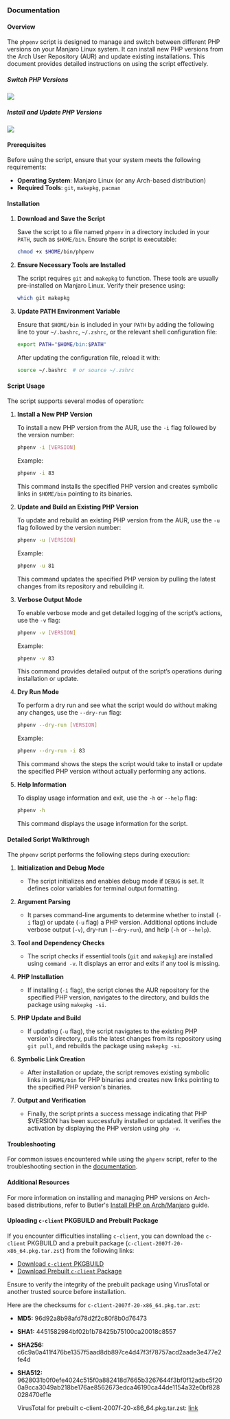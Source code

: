 ### Documentation

#### Overview

The `phpenv` script is designed to manage and switch between different PHP versions on your Manjaro Linux system. It can install new PHP versions from the Arch User Repository (AUR) and update existing installations. This document provides detailed instructions on using the script effectively.

##### Switch PHP Versions

![](assets/20240715_020724_Switch.png)

##### Install and Update PHP Versions

![](assets/20240715_020736_Install.png)

#### Prerequisites

Before using the script, ensure that your system meets the following requirements:

-   **Operating System**: Manjaro Linux (or any Arch-based distribution)
-   **Required Tools**: `git`, `makepkg`, `pacman`

#### Installation

1. **Download and Save the Script**

    Save the script to a file named `phpenv` in a directory included in your `PATH`, such as `$HOME/bin`. Ensure the script is executable:

    ```bash
    chmod +x $HOME/bin/phpenv
    ```

2. **Ensure Necessary Tools are Installed**

    The script requires `git` and `makepkg` to function. These tools are usually pre-installed on Manjaro Linux. Verify their presence using:

    ```bash
    which git makepkg
    ```

3. **Update PATH Environment Variable**

    Ensure that `$HOME/bin` is included in your `PATH` by adding the following line to your `~/.bashrc`, `~/.zshrc`, or the relevant shell configuration file:

    ```bash
    export PATH="$HOME/bin:$PATH"
    ```

    After updating the configuration file, reload it with:

    ```bash
    source ~/.bashrc  # or source ~/.zshrc
    ```

#### Script Usage

The script supports several modes of operation:

1. **Install a New PHP Version**

    To install a new PHP version from the AUR, use the `-i` flag followed by the version number:

    ```bash
    phpenv -i [VERSION]
    ```

    Example:

    ```bash
    phpenv -i 83
    ```

    This command installs the specified PHP version and creates symbolic links in `$HOME/bin` pointing to its binaries.

2. **Update and Build an Existing PHP Version**

    To update and rebuild an existing PHP version from the AUR, use the `-u` flag followed by the version number:

    ```bash
    phpenv -u [VERSION]
    ```

    Example:

    ```bash
    phpenv -u 81
    ```

    This command updates the specified PHP version by pulling the latest changes from its repository and rebuilding it.

3. **Verbose Output Mode**

    To enable verbose mode and get detailed logging of the script’s actions, use the `-v` flag:

    ```bash
    phpenv -v [VERSION]
    ```

    Example:

    ```bash
    phpenv -v 83
    ```

    This command provides detailed output of the script’s operations during installation or update.

4. **Dry Run Mode**

    To perform a dry run and see what the script would do without making any changes, use the `--dry-run` flag:

    ```bash
    phpenv --dry-run [VERSION]
    ```

    Example:

    ```bash
    phpenv --dry-run -i 83
    ```

    This command shows the steps the script would take to install or update the specified PHP version without actually performing any actions.

5. **Help Information**

    To display usage information and exit, use the `-h` or `--help` flag:

    ```bash
    phpenv -h
    ```

    This command displays the usage information for the script.

#### Detailed Script Walkthrough

The `phpenv` script performs the following steps during execution:

1. **Initialization and Debug Mode**

    - The script initializes and enables debug mode if `DEBUG` is set. It defines color variables for terminal output formatting.

2. **Argument Parsing**

    - It parses command-line arguments to determine whether to install (`-i` flag) or update (`-u` flag) a PHP version. Additional options include verbose output (`-v`), dry-run (`--dry-run`), and help (`-h` or `--help`).

3. **Tool and Dependency Checks**

    - The script checks if essential tools (`git` and `makepkg`) are installed using `command -v`. It displays an error and exits if any tool is missing.

4. **PHP Installation**

    - If installing (`-i` flag), the script clones the AUR repository for the specified PHP version, navigates to the directory, and builds the package using `makepkg -si`.

5. **PHP Update and Build**

    - If updating (`-u` flag), the script navigates to the existing PHP version's directory, pulls the latest changes from its repository using `git pull`, and rebuilds the package using `makepkg -si`.

6. **Symbolic Link Creation**

    - After installation or update, the script removes existing symbolic links in `$HOME/bin` for PHP binaries and creates new links pointing to the specified PHP version's binaries.

7. **Output and Verification**

    - Finally, the script prints a success message indicating that PHP $VERSION has been successfully installed or updated. It verifies the activation by displaying the PHP version using `php -v`.

#### Troubleshooting

For common issues encountered while using the `phpenv` script, refer to the troubleshooting section in the [documentation](#troubleshooting).

#### Additional Resources

For more information on installing and managing PHP versions on Arch-based distributions, refer to Butler's [Install PHP on Arch/Manjaro](https://gist.github.com/michaelbutler/4a89bb23e2d30f1b0585b98d2b67cf55) guide.

#### Uploading `c-client` PKGBUILD and Prebuilt Package

If you encounter difficulties installing `c-client`, you can download the `c-client` PKGBUILD and a prebuilt package (`c-client-2007f-20-x86_64.pkg.tar.zst`) from the following links:

-   [Download `c-client` PKGBUILD](https://github.com/Its-Satyajit/phpenv/blob/main/c-client/PKGBUILD)
-   [Download Prebuilt `c-client` Package](https://github.com/Its-Satyajit/phpenv/blob/main/c-client/c-client-2007f-20-x86_64.pkg.tar.zst)

Ensure to verify the integrity of the prebuilt package using VirusTotal or another trusted source before installation.

Here are the checksums for `c-client-2007f-20-x86_64.pkg.tar.zst`:

-   **MD5:** 96d92a8b98afd78d2f2c80f8b0d76473
-   **SHA1:** 4451582984bf02b1b78425b75100ca20018c8557
-   **SHA256:** c6c9a0a411f476be1357f5aad8db897ce4d47f3f78757acd2aade3e477e2fe4d
-   **SHA512:** 9628031b0f0efe4024c515f0a882418d7665b3267644f3bf0f12adbc5f200a9cca3049ab218be176ae8562673edca46190ca44de1154a32e0bf828028470ef1e

    VirusTotal for prebuilt c-client-2007f-20-x86_64.pkg.tar.zst: [link](https://www.virustotal.com/gui/file/c6c9a0a411f476be1357f5aad8db897ce4d47f3f78757acd2aade3e477e2fe4d?nocache=1)
